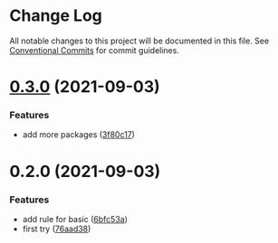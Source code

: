 # Change Log

All notable changes to this project will be documented in this file.
See [Conventional Commits](https://conventionalcommits.org) for commit guidelines.

# [0.3.0](https://github.com/tatthien/eslint-config/compare/v0.2.0...v0.3.0) (2021-09-03)


### Features

* add more packages ([3f80c17](https://github.com/tatthien/eslint-config/commit/3f80c175d6f9491fa067729f23a8cdc27d24f238))





# 0.2.0 (2021-09-03)


### Features

* add rule for basic ([6bfc53a](https://github.com/tatthien/eslint-config/commit/6bfc53a8a8b5d289f9bc366400ed7a23bb53e0d8))
* first try ([76aad38](https://github.com/tatthien/eslint-config/commit/76aad38f66b95744cf04998628f0df8879bb4d71))
